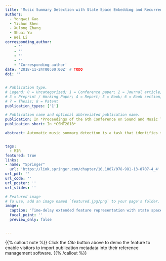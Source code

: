 ```yaml
---
title: 'Music Summary Detection with State Space Embedding and Recurrence Plot'
authors:
  - Yongwei Gao
  - Yichun Shen
  - Xulong Zhang
  - Shuai Yu
  - Wei Li
corresponding_author:
    - ''
    - ''
    - ''
    - ''
    - 'Corresponding author'
date: '2018-11-24T00:00:00Z' # TODO
doi: ''


# Publication type.
# Legend: 0 = Uncategorized; 1 = Conference paper; 2 = Journal article;
# 3 = Preprint / Working Paper; 4 = Report; 5 = Book; 6 = Book section;
# 7 = Thesis; 8 = Patent
publication_types: ['1']

# Publication name and optional abbreviated publication name.
publication: In *Proceedings of the 6th Conference on Sound and Music Technology*
publication_short: In *CSMT2018*

abstract: Automatic music summary detection is a task that identifies the most representative part of a song, facilitating users to retrieve the desired songs. In this paper, we propose a novel method based on state space embedding and recurrence plot. Firstly, an extended audio feature with state space embedding is extracted to construct a similarity matrix. Compared with the raw audio features, this extended feature is more robust against noise. Then recurrence plot based on global strategy is adopted to detect similar segment pairs within a song. Finally, we proposed to extract the most repeated part as a summary by selecting and merging the stripes containing the lowest distance in the similarity matrix under the constraints of slope and duration. Experimental results show that the performance of the proposed algorithm is more powerful than the other two competitive baseline methods.


tags:
  - MIR
featured: true
links:
- name: "Springer"
  url: 'https://link.springer.com/chapter/10.1007/978-981-13-8707-4_4'
url_pdf: ''
url_code: ''
url_poster: ''
url_slides: ''

# Featured image
# To use, add an image named `featured.jpg/png` to your page's folder.
image:
  caption: 'Time-delay extended feature representation with state space embedding'
  focal_point: ''
  preview_only: false


---
```


{{% callout note %}}
Click the _Cite_ button above to demo the feature to enable visitors to import publication metadata into their reference management software.
{{% /callout %}}

